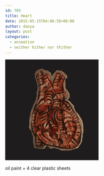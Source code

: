 ```yaml
---
id: 785
title: Heart
date: 2015-05-15T04:06:58+00:00
author: danya
layout: post
categories:
  - animation
  - neither hither nor thither
---
```

<a href="/assets/images/uploads/2015/05/heart-paint-slower.gif" rel='magnific'><img src="/assets/images/uploads/2015/05/heart-paint-slower.gif" alt="heart-paint-slower" width="300" height="323" class="alignnone size-full wp-image-788" /></a>

oil paint + 4 clear plastic sheets
